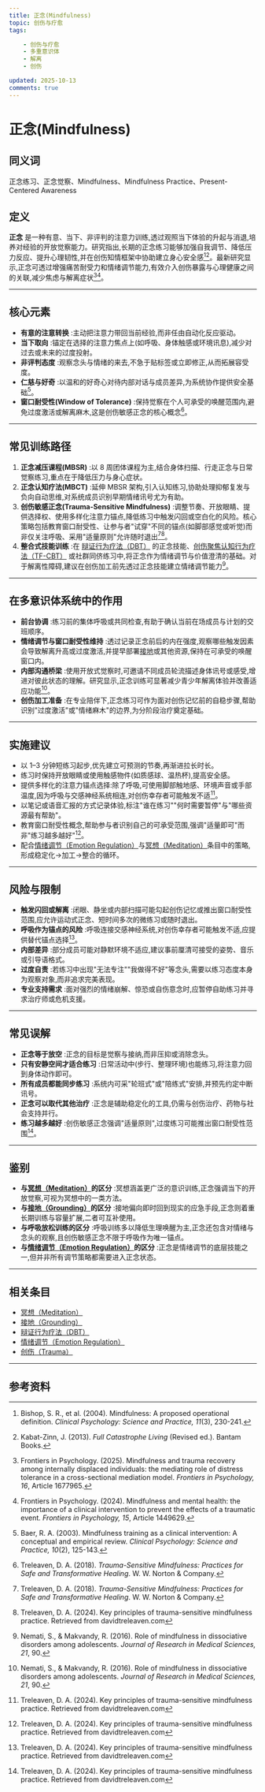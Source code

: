 ```yaml
---
title: 正念(Mindfulness)
topic: 创伤与疗愈
tags:

    - 创伤与疗愈
    - 多重意识体
    - 解离
    - 创伤

updated: 2025-10-13
comments: true
---
```


# 正念(Mindfulness)

## 同义词

正念练习、正念觉察、Mindfulness、Mindfulness Practice、Present-Centered Awareness

## 定义

**正念** 是一种有意、当下、非评判的注意力训练,透过观照当下体验的升起与消退,培养对经验的开放觉察能力。研究指出,长期的正念练习能够加强自我调节、降低压力反应、提升心理韧性,并在创伤知情框架中协助建立身心安全感[^正念-1][^正念-2]。最新研究显示,正念可透过增强痛苦耐受力和情绪调节能力,有效介入创伤暴露与心理健康之间的关联,减少焦虑与解离症状[^正念-5][^正念-6]。

---

## 核心元素

- **有意的注意转换** :主动把注意力带回当前经验,而非任由自动化反应驱动。
- **当下取向** :锚定在选择的注意力焦点上(如呼吸、身体触感或环境讯息),减少对过去或未来的过度投射。
- **非评判态度** :观察念头与情绪的来去,不急于贴标签或立即修正,从而拓展容受度。
- **仁慈与好奇** :以温和的好奇心对待内部对话与成员差异,为系统协作提供安全基础[^正念-3]。
- **窗口耐受性(Window of Tolerance)** :保持觉察在个人可承受的唤醒范围内,避免过度激活或解离麻木,这是创伤敏感正念的核心概念[^正念-4]。

---

## 常见训练路径

1. **正念减压课程(MBSR)** :以 8 周团体课程为主,结合身体扫描、行走正念与日常觉察练习,重点在于降低压力与身心症状。
2. **正念认知疗法(MBCT)** :延伸 MBSR 架构,引入认知练习,协助处理抑郁复发与负向自动思维,对系统成员识别早期情绪讯号尤为有助。
3. **创伤敏感正念(Trauma-Sensitive Mindfulness)** :调整节奏、开放眼睛、提供选择权、使用多样化注意力锚点,降低练习中触发闪回或空白化的风险。核心策略包括教育窗口耐受性、让参与者"试穿"不同的锚点(如脚部感觉或听觉)而非仅关注呼吸、采用"适量原则"允许随时退出[^正念-4][^正念-7]。
4. **整合式技能训练** :在 [辩证行为疗法（DBT）](Dialectical-Behavior-Therapy-DBT.md) 的正念技能、[创伤聚焦认知行为疗法（TF-CBT）](Trauma-Focused-Cognitive-Behavioral-Therapy-TF-CBT.md) 或社群同侪练习中,将正念作为情绪调节与价值澄清的基础。对于解离性障碍,建议在创伤加工前先透过正念技能建立情绪调节能力[^正念-8]。

---

## 在多意识体系统中的作用

- **前台协调** :练习前的集体呼吸或共同检查,有助于确认当前在场成员与计划的交班顺序。
- **情绪调节与窗口耐受性维持** :透过记录正念前后的内在强度,观察哪些触发因素会导致解离升高或过度激活,并提早部署[接地](Grounding.md)或其他资源,保持在可承受的唤醒窗口内。
- **内部沟通桥梁** :使用开放式觉察时,可邀请不同成员轮流描述身体讯号或感受,增进对彼此状态的理解。研究显示,正念训练可显著减少青少年解离体验并改善适应功能[^正念-8]。
- **创伤加工准备** :在专业陪伴下,正念练习可作为面对创伤记忆前的自稳步骤,帮助识别"过度激活"或"情绪麻木"的边界,为分阶段治疗奠定基础。

---

## 实施建议

- 以 1–3 分钟短练习起步,优先建立可预测的节奏,再渐进拉长时长。
- 练习时保持开放眼睛或使用触感物件(如质感球、温热杯),提高安全感。
- 提供多样化的注意力锚点选择:除了呼吸,可使用脚部触地感、环境声音或手部温度,因为呼吸与交感神经系统相连,对创伤幸存者可能触发不适[^正念-7]。
- 以笔记或语音汇报的方式记录体验,标注"谁在练习""何时需要暂停"与"哪些资源最有帮助"。
- 教育窗口耐受性概念,帮助参与者识别自己的可承受范围,强调"适量即可"而非"练习越多越好"[^正念-7]。
- 配合[情绪调节（Emotion Regulation）](Emotion-Regulation.md)与[冥想（Meditation）](Meditation.md)条目中的策略,形成稳定化→加工→整合的循环。

---

## 风险与限制

- **触发闪回或解离** :闭眼、静坐或内部扫描可能勾起创伤记忆或推出窗口耐受性范围,应允许运动式正念、短时间多次的微练习或随时退出。
- **呼吸作为锚点的风险** :呼吸连接交感神经系统,对创伤幸存者可能触发不适,应提供替代锚点选择[^正念-7]。
- **内部差异** :部分成员可能对静默环境不适应,建议事前厘清可接受的姿势、音乐或引导语格式。
- **过度自责** :若练习中出现"无法专注""我做得不好"等念头,需要以练习态度本身为观察对象,而非追求完美表现。
- **专业支持需求** :面对强烈的情绪崩解、惊恐或自伤意念时,应暂停自助练习并寻求治疗师或危机支援。

---

## 常见误解

- **正念等于放空** :正念的目标是觉察与接纳,而非压抑或消除念头。
- **只有安静空间才适合练习** :日常活动中(步行、整理环境)也能练习,将注意力回到身体动作即可。
- **所有成员都能同步练习** :系统内可采"轮班式"或"陪练式"安排,并预先约定中断讯号。
- **正念可以取代其他治疗** :正念是辅助稳定化的工具,仍需与创伤治疗、药物与社会支持并行。
- **练习越多越好** :创伤敏感正念强调"适量原则",过度练习可能推出窗口耐受性范围[^正念-7]。

---

## 鉴别

- **与[冥想（Meditation）](Meditation.md)的区分** :冥想涵盖更广泛的意识训练,正念强调当下的开放觉察,可视为冥想中的一类方法。
- **与[接地（Grounding）](Grounding.md)的区分** :接地偏向即时回到现实的应急手段,正念则着重长期训练与容量扩展,二者可互补使用。
- **与呼吸放松训练的区分** :呼吸训练多以降低生理唤醒为主,正念还包含对情绪与念头的观察,且创伤敏感正念不限于呼吸作为唯一锚点。
- **与[情绪调节（Emotion Regulation）](Emotion-Regulation.md)的区分** :正念是情绪调节的底层技能之一,但并非所有调节策略都需要进入正念状态。

---

## 相关条目

- [冥想（Meditation）](Meditation.md)
- [接地（Grounding）](Grounding.md)
- [辩证行为疗法（DBT）](Dialectical-Behavior-Therapy-DBT.md)
- [情绪调节（Emotion Regulation）](Emotion-Regulation.md)
- [创伤（Trauma）](Trauma.md)

---

## 参考资料

[^正念-1]: Bishop, S. R., et al. (2004). Mindfulness: A proposed operational definition. *Clinical Psychology: Science and Practice, 11*(3), 230-241.
[^正念-2]: Kabat-Zinn, J. (2013). *Full Catastrophe Living* (Revised ed.). Bantam Books.
[^正念-3]: Baer, R. A. (2003). Mindfulness training as a clinical intervention: A conceptual and empirical review. *Clinical Psychology: Science and Practice, 10*(2), 125-143.
[^正念-4]: Treleaven, D. A. (2018). *Trauma-Sensitive Mindfulness: Practices for Safe and Transformative Healing*. W. W. Norton & Company.
[^正念-5]: Frontiers in Psychology. (2025). Mindfulness and trauma recovery among internally displaced individuals: the mediating role of distress tolerance in a cross-sectional mediation model. *Frontiers in Psychology, 16*, Article 1677965.
[^正念-6]: Frontiers in Psychology. (2024). Mindfulness and mental health: the importance of a clinical intervention to prevent the effects of a traumatic event. *Frontiers in Psychology, 15*, Article 1449629.
[^正念-7]: Treleaven, D. A. (2024). Key principles of trauma-sensitive mindfulness practice. Retrieved from davidtreleaven.com
[^正念-8]: Nemati, S., & Makvandy, R. (2016). Role of mindfulness in dissociative disorders among adolescents. *Journal of Research in Medical Sciences, 21*, 90.
